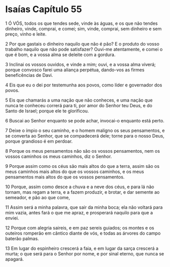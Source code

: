 # Isaías Capítulo 55

1	Ó VÓS, todos os que tendes sede, vinde às águas, e os que não tendes dinheiro, vinde, comprai, e comei; sim, vinde, comprai, sem dinheiro e sem preço, vinho e leite.

2	Por que gastais o dinheiro naquilo que não é pão? E o produto do vosso trabalho naquilo que não pode satisfazer? Ouvi-me atentamente, e comei o que é bom, e a vossa alma se deleite com a gordura.

3	Inclinai os vossos ouvidos, e vinde a mim; ouvi, e a vossa alma viverá; porque convosco farei uma aliança perpétua, dando-vos as firmes beneficências de Davi.

4	Eis que eu o dei por testemunha aos povos, como líder e governador dos povos.

5	Eis que chamarás a uma nação que não conheces, e uma nação que nunca te conheceu correrá para ti, por amor do Senhor teu Deus, e do Santo de Israel; porque ele te glorificou.

6	Buscai ao Senhor enquanto se pode achar, invocai-o enquanto está perto.

7	Deixe o ímpio o seu caminho, e o homem maligno os seus pensamentos, e se converta ao Senhor, que se compadecerá dele; torne para o nosso Deus, porque grandioso é em perdoar.

8	Porque os meus pensamentos não são os vossos pensamentos, nem os vossos caminhos os meus caminhos, diz o Senhor.

9	Porque assim como os céus são mais altos do que a terra, assim são os meus caminhos mais altos do que os vossos caminhos, e os meus pensamentos mais altos do que os vossos pensamentos.

10	Porque, assim como desce a chuva e a neve dos céus, e para lá não tornam, mas regam a terra, e a fazem produzir, e brotar, e dar semente ao semeador, e pão ao que come,

11	Assim será a minha palavra, que sair da minha boca; ela não voltará para mim vazia, antes fará o que me apraz, e prosperará naquilo para que a enviei.

12	Porque com alegria saireis, e em paz sereis guiados; os montes e os outeiros romperão em cântico diante de vós, e todas as árvores do campo baterão palmas.

13	Em lugar do espinheiro crescerá a faia, e em lugar da sarça crescerá a murta; o que será para o Senhor por nome, e por sinal eterno, que nunca se apagará.

